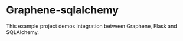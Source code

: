 # Graphene-sqlalchemy
This example project demos integration between Graphene, Flask and SQLAlchemy. 
